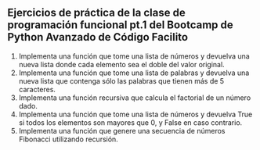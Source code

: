 ## Ejercicios de práctica de la clase de programación funcional pt.1 del Bootcamp de Python Avanzado de Código Facilito

1. Implementa una función que tome una lista de números y devuelva una nueva lista donde cada elemento sea el doble del valor original.
2. Implementa una función que tome una lista de palabras y devuelva una nueva lista que contenga sólo las palabras que tienen más de 5 caracteres.
3. Implementa una función recursiva que calcula el factorial de un número dado.
4. Implementa una función que tome una lista de números y devuelva True si todos los elementos son mayores que 0, y False en caso contrario.
5. Implementa una función que genere una secuencia de números Fibonacci utilizando recursión.